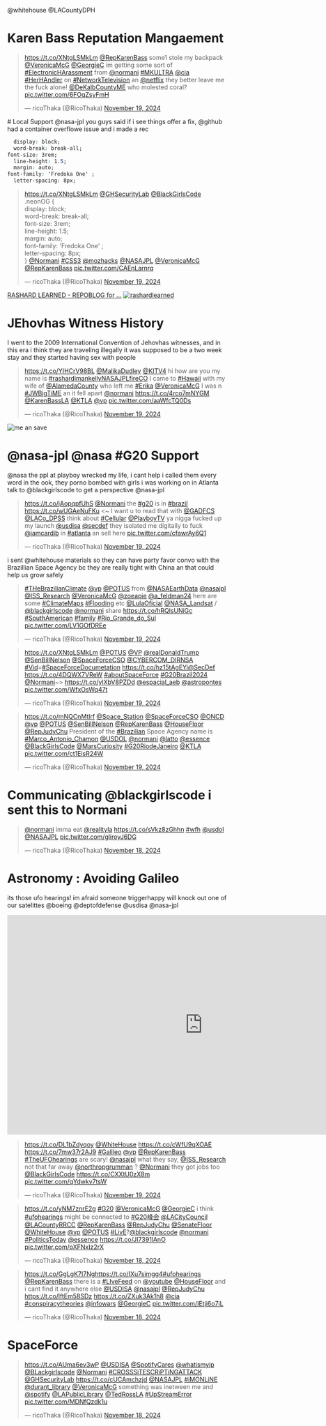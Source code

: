 @whitehouse @LACountyDPH
# Karen Bass Reputation Mangaement 

<blockquote class="twitter-tweet"><p lang="en" dir="ltr"><a href="https://t.co/XNtgLSMkLm">https://t.co/XNtgLSMkLm</a> <a href="https://twitter.com/RepKarenBass?ref_src=twsrc%5Etfw">@RepKarenBass</a> some1 stole my backpack <a href="https://twitter.com/VeronicaMcG?ref_src=twsrc%5Etfw">@VeronicaMcG</a> <a href="https://twitter.com/GeorgieC?ref_src=twsrc%5Etfw">@GeorgieC</a> im getting some sort of <a href="https://twitter.com/hashtag/ElectronicHArassment?src=hash&amp;ref_src=twsrc%5Etfw">#ElectronicHArassment</a> from <a href="https://twitter.com/Normani?ref_src=twsrc%5Etfw">@normani</a> <a href="https://twitter.com/hashtag/MKULTRA?src=hash&amp;ref_src=twsrc%5Etfw">#MKULTRA</a> <a href="https://twitter.com/CIA?ref_src=twsrc%5Etfw">@cia</a> <a href="https://twitter.com/hashtag/HerHAndler?src=hash&amp;ref_src=twsrc%5Etfw">#HerHAndler</a> on <a href="https://twitter.com/hashtag/NetworkTelevision?src=hash&amp;ref_src=twsrc%5Etfw">#NetworkTelevision</a> an <a href="https://twitter.com/netflix?ref_src=twsrc%5Etfw">@netflix</a> they better leave me the fuck alone! <a href="https://twitter.com/DeKalbCountyME?ref_src=twsrc%5Etfw">@DeKalbCountyME</a> who molested coral? <a href="https://t.co/6FOqZsyFmH">pic.twitter.com/6FOqZsyFmH</a></p>&mdash; ricoThaka (@RicoThaka) <a href="https://twitter.com/RicoThaka/status/1859012589071855661?ref_src=twsrc%5Etfw">November 19, 2024</a></blockquote> <script async src="https://platform.twitter.com/widgets.js" charset="utf-8"></script>
# Local Support
@nasa-jpl you guys said if i see things offer a fix, @github had a container overflowe issue and i made a rec 

```css
  display: block;
  word-break: break-all;
font-size: 3rem;
  line-height: 1.5;
  margin: auto; 
font-family: 'Fredoka One' ;
  letter-spacing: 8px;
```

<blockquote class="twitter-tweet"><p lang="en" dir="ltr"><a href="https://t.co/XNtgLSMkLm">https://t.co/XNtgLSMkLm</a> <a href="https://twitter.com/GHSecurityLab?ref_src=twsrc%5Etfw">@GHSecurityLab</a> <a href="https://twitter.com/BlackGirlsCode?ref_src=twsrc%5Etfw">@BlackGirlsCode</a> <br>.neonOG {<br> display: block;<br> word-break: break-all;<br>font-size: 3rem;<br> line-height: 1.5;<br> margin: auto; <br>font-family: &#39;Fredoka One&#39; ;<br> letter-spacing: 8px;<br>} <a href="https://twitter.com/Normani?ref_src=twsrc%5Etfw">@Normani</a> <a href="https://twitter.com/hashtag/CSS3?src=hash&amp;ref_src=twsrc%5Etfw">#CSS3</a> <a href="https://twitter.com/mozhacks?ref_src=twsrc%5Etfw">@mozhacks</a> <a href="https://twitter.com/NASAJPL?ref_src=twsrc%5Etfw">@NASAJPL</a> <a href="https://twitter.com/VeronicaMcG?ref_src=twsrc%5Etfw">@VeronicaMcG</a> <a href="https://twitter.com/RepKarenBass?ref_src=twsrc%5Etfw">@RepKarenBass</a> <a href="https://t.co/CAEnLarnrq">pic.twitter.com/CAEnLarnrq</a></p>&mdash; ricoThaka (@RicoThaka) <a href="https://twitter.com/RicoThaka/status/1858956432374460772?ref_src=twsrc%5Etfw">November 19, 2024</a></blockquote> <script async src="https://platform.twitter.com/widgets.js" charset="utf-8"></script>


[RASHARD LEARNED - REPOBLOG for ...](https://ricothaka.github.io/rashardlearned/)
[<img src="https://pbs.twimg.com/media/GcxfL3rbMAAh9IF?format=jpg&name=large" alt="rashardlearned" />](https://pbs.twimg.com/media/GcxfL3rbMAAh9IF?format=jpg&name=large)



# JEhovhas Witness History
I went to the 2009 International Convention of Jehovhas witnesses, and in this era i think they are traveling illegally it was supposed to be a two week stay and they started having sex with people 

<blockquote class="twitter-tweet"><p lang="en" dir="ltr"><a href="https://t.co/YIHCrV98BL">https://t.co/YIHCrV98BL</a> <a href="https://twitter.com/MalikaDudley?ref_src=twsrc%5Etfw">@MalikaDudley</a> <a href="https://twitter.com/KITV4?ref_src=twsrc%5Etfw">@KITV4</a> hi how are you my name is <a href="https://twitter.com/hashtag/rashardimankellyNASAJPLfireCO?src=hash&amp;ref_src=twsrc%5Etfw">#rashardimankellyNASAJPLfireCO</a> I came to <a href="https://twitter.com/hashtag/Hawaii?src=hash&amp;ref_src=twsrc%5Etfw">#Hawaii</a> with my wife of <a href="https://twitter.com/AlamedaCounty?ref_src=twsrc%5Etfw">@AlamedaCounty</a> who left me <a href="https://twitter.com/hashtag/Erika?src=hash&amp;ref_src=twsrc%5Etfw">#Erika</a> <a href="https://twitter.com/VeronicaMcG?ref_src=twsrc%5Etfw">@VeronicaMcG</a> I was n <a href="https://twitter.com/hashtag/JWBigTiME?src=hash&amp;ref_src=twsrc%5Etfw">#JWBigTiME</a> an it fell apart <a href="https://twitter.com/Normani?ref_src=twsrc%5Etfw">@normani</a> <a href="https://t.co/4rco7mNYGM">https://t.co/4rco7mNYGM</a> <a href="https://twitter.com/KarenBassLA?ref_src=twsrc%5Etfw">@KarenBassLA</a> <a href="https://twitter.com/KTLA?ref_src=twsrc%5Etfw">@KTLA</a> <a href="https://twitter.com/VP?ref_src=twsrc%5Etfw">@vp</a> <a href="https://t.co/aaWfcTQ0Ds">pic.twitter.com/aaWfcTQ0Ds</a></p>&mdash; ricoThaka (@RicoThaka) <a href="https://twitter.com/RicoThaka/status/1858962935844139033?ref_src=twsrc%5Etfw">November 19, 2024</a></blockquote> <script async src="https://platform.twitter.com/widgets.js" charset="utf-8"></script>

![me an save](https://pbs.twimg.com/media/GcxSxvqbcAQN31v?format=jpg&name=medium)

# @nasa-jpl @nasa #G20 Support

@nasa the ppl at playboy wrecked my life, i cant help i called them every word in the ook, they porno bombed with girls i was working on in Atlanta talk to @blackgirlscode to get a perspective @nasa-jpl

<blockquote class="twitter-tweet"><p lang="en" dir="ltr"><a href="https://t.co/jAopqpfUhS">https://t.co/jAopqpfUhS</a> <a href="https://twitter.com/Normani?ref_src=twsrc%5Etfw">@Normani</a> the <a href="https://twitter.com/hashtag/g20?src=hash&amp;ref_src=twsrc%5Etfw">#g20</a> is in <a href="https://twitter.com/hashtag/brazil?src=hash&amp;ref_src=twsrc%5Etfw">#brazil</a> <a href="https://t.co/wUGAeNuFKu">https://t.co/wUGAeNuFKu</a> &lt;~ I want u to read that with <a href="https://twitter.com/GADFCS?ref_src=twsrc%5Etfw">@GADFCS</a> <a href="https://twitter.com/LACo_DPSS?ref_src=twsrc%5Etfw">@LACo_DPSS</a> think about <a href="https://twitter.com/hashtag/Cellular?src=hash&amp;ref_src=twsrc%5Etfw">#Cellular</a> <a href="https://twitter.com/PlayboyTV?ref_src=twsrc%5Etfw">@PlayboyTV</a> ya nigga fucked up my launch <a href="https://twitter.com/USDISA?ref_src=twsrc%5Etfw">@usdisa</a> <a href="https://twitter.com/SecDef?ref_src=twsrc%5Etfw">@secdef</a> they isolated me digitally to fuck <a href="https://twitter.com/iamcardib?ref_src=twsrc%5Etfw">@iamcardib</a> in <a href="https://twitter.com/hashtag/atlanta?src=hash&amp;ref_src=twsrc%5Etfw">#atlanta</a> an sell here <a href="https://t.co/cfawrAy6Q1">pic.twitter.com/cfawrAy6Q1</a></p>&mdash; ricoThaka (@RicoThaka) <a href="https://twitter.com/RicoThaka/status/1858701668218794287?ref_src=twsrc%5Etfw">November 19, 2024</a></blockquote> <script async src="https://platform.twitter.com/widgets.js" charset="utf-8"></script>


i sent @whitehouse materials so they can have party favor convo with the Brazillian Space Agency bc they are really tight with China an that could help us grow safely
<blockquote class="twitter-tweet"><p lang="en" dir="ltr"><a href="https://twitter.com/hashtag/THeBrazilianClimate?src=hash&amp;ref_src=twsrc%5Etfw">#THeBrazilianClimate</a> <a href="https://twitter.com/VP?ref_src=twsrc%5Etfw">@vp</a> <a href="https://twitter.com/POTUS?ref_src=twsrc%5Etfw">@POTUS</a> from <a href="https://twitter.com/NASAEarthData?ref_src=twsrc%5Etfw">@NASAEarthData</a> <a href="https://twitter.com/NASAJPL?ref_src=twsrc%5Etfw">@nasajpl</a> <a href="https://twitter.com/ISS_Research?ref_src=twsrc%5Etfw">@ISS_Research</a> <a href="https://twitter.com/VeronicaMcG?ref_src=twsrc%5Etfw">@VeronicaMcG</a> <a href="https://twitter.com/Zoeapie?ref_src=twsrc%5Etfw">@zoeapie</a> <a href="https://twitter.com/a_feldman24?ref_src=twsrc%5Etfw">@a_feldman24</a> here are some <a href="https://twitter.com/hashtag/ClimateMaps?src=hash&amp;ref_src=twsrc%5Etfw">#ClimateMaps</a> <a href="https://twitter.com/hashtag/Flooding?src=hash&amp;ref_src=twsrc%5Etfw">#Flooding</a> etc <a href="https://twitter.com/LulaOficial?ref_src=twsrc%5Etfw">@LulaOficial</a> <a href="https://twitter.com/NASA_Landsat?ref_src=twsrc%5Etfw">@NASA_Landsat</a> / <a href="https://twitter.com/BlackGirlsCode?ref_src=twsrc%5Etfw">@blackgirlscode</a> <a href="https://twitter.com/Normani?ref_src=twsrc%5Etfw">@normani</a> share <a href="https://t.co/hRQlsUNiGc">https://t.co/hRQlsUNiGc</a> <a href="https://twitter.com/hashtag/SouthAmerican?src=hash&amp;ref_src=twsrc%5Etfw">#SouthAmerican</a> <a href="https://twitter.com/hashtag/family?src=hash&amp;ref_src=twsrc%5Etfw">#family</a> <a href="https://twitter.com/hashtag/Rio_Grande_do_Sul?src=hash&amp;ref_src=twsrc%5Etfw">#Rio_Grande_do_Sul</a> <a href="https://t.co/LV1GOfDREe">pic.twitter.com/LV1GOfDREe</a></p>&mdash; ricoThaka (@RicoThaka) <a href="https://twitter.com/RicoThaka/status/1858710409450320129?ref_src=twsrc%5Etfw">November 19, 2024</a></blockquote> <script async src="https://platform.twitter.com/widgets.js" charset="utf-8"></script>

<blockquote class="twitter-tweet"><p lang="und" dir="ltr"><a href="https://t.co/XNtgLSMkLm">https://t.co/XNtgLSMkLm</a> <a href="https://twitter.com/POTUS?ref_src=twsrc%5Etfw">@POTUS</a> <a href="https://twitter.com/VP?ref_src=twsrc%5Etfw">@VP</a> <a href="https://twitter.com/realDonaldTrump?ref_src=twsrc%5Etfw">@realDonaldTrump</a> <a href="https://twitter.com/SenBillNelson?ref_src=twsrc%5Etfw">@SenBillNelson</a> <a href="https://twitter.com/SpaceForceCSO?ref_src=twsrc%5Etfw">@SpaceForceCSO</a> <a href="https://twitter.com/CYBERCOM_DIRNSA?ref_src=twsrc%5Etfw">@CYBERCOM_DIRNSA</a> <a href="https://twitter.com/hashtag/Vid?src=hash&amp;ref_src=twsrc%5Etfw">#Vid</a>=<a href="https://twitter.com/hashtag/SpaceForceDocumetation?src=hash&amp;ref_src=twsrc%5Etfw">#SpaceForceDocumetation</a> <a href="https://t.co/hz15tAgEYi">https://t.co/hz15tAgEYi</a><a href="https://twitter.com/SecDef?ref_src=twsrc%5Etfw">@SecDef</a> <a href="https://t.co/4DQWX7VReW">https://t.co/4DQWX7VReW</a> <a href="https://twitter.com/hashtag/aboutSpaceForce?src=hash&amp;ref_src=twsrc%5Etfw">#aboutSpaceForce</a> <a href="https://twitter.com/hashtag/G20Brazil2024?src=hash&amp;ref_src=twsrc%5Etfw">#G20Brazil2024</a> <a href="https://twitter.com/Normani?ref_src=twsrc%5Etfw">@Normani</a>~&gt; <a href="https://t.co/ylXbV8PZDd">https://t.co/ylXbV8PZDd</a> <a href="https://twitter.com/espacial_aeb?ref_src=twsrc%5Etfw">@espacial_aeb</a> <a href="https://twitter.com/astropontes?ref_src=twsrc%5Etfw">@astropontes</a> <a href="https://t.co/WfxOsWq47t">pic.twitter.com/WfxOsWq47t</a></p>&mdash; ricoThaka (@RicoThaka) <a href="https://twitter.com/RicoThaka/status/1858949305434075381?ref_src=twsrc%5Etfw">November 19, 2024</a></blockquote> <script async src="https://platform.twitter.com/widgets.js" charset="utf-8"></script>


<blockquote class="twitter-tweet"><p lang="en" dir="ltr"><a href="https://t.co/mNQCnMtlrf">https://t.co/mNQCnMtlrf</a> <a href="https://twitter.com/Space_Station?ref_src=twsrc%5Etfw">@Space_Station</a> <a href="https://twitter.com/SpaceForceCSO?ref_src=twsrc%5Etfw">@SpaceForceCSO</a> <a href="https://twitter.com/ONCD?ref_src=twsrc%5Etfw">@ONCD</a> <a href="https://twitter.com/VP?ref_src=twsrc%5Etfw">@vp</a> <a href="https://twitter.com/POTUS?ref_src=twsrc%5Etfw">@POTUS</a> <a href="https://twitter.com/SenBillNelson?ref_src=twsrc%5Etfw">@SenBillNelson</a> <a href="https://twitter.com/RepKarenBass?ref_src=twsrc%5Etfw">@RepKarenBass</a> <a href="https://twitter.com/HouseFloor?ref_src=twsrc%5Etfw">@HouseFloor</a> <a href="https://twitter.com/RepJudyChu?ref_src=twsrc%5Etfw">@RepJudyChu</a> President of the <a href="https://twitter.com/hashtag/Brazilian?src=hash&amp;ref_src=twsrc%5Etfw">#Brazilian</a> Space Agency name is <a href="https://twitter.com/hashtag/Marco_Antonio_Chamon?src=hash&amp;ref_src=twsrc%5Etfw">#Marco_Antonio_Chamon</a> <a href="https://twitter.com/USDOL?ref_src=twsrc%5Etfw">@USDOL</a> <a href="https://twitter.com/Normani?ref_src=twsrc%5Etfw">@normani</a> <a href="https://twitter.com/Latto?ref_src=twsrc%5Etfw">@latto</a> <a href="https://twitter.com/Essence?ref_src=twsrc%5Etfw">@essence</a> <a href="https://twitter.com/BlackGirlsCode?ref_src=twsrc%5Etfw">@BlackGirlsCode</a> <a href="https://twitter.com/MarsCuriosity?ref_src=twsrc%5Etfw">@MarsCuriosity</a> <a href="https://twitter.com/hashtag/G20RiodeJaneiro?src=hash&amp;ref_src=twsrc%5Etfw">#G20RiodeJaneiro</a> <a href="https://twitter.com/KTLA?ref_src=twsrc%5Etfw">@KTLA</a> <a href="https://t.co/ct1EisR24W">pic.twitter.com/ct1EisR24W</a></p>&mdash; ricoThaka (@RicoThaka) <a href="https://twitter.com/RicoThaka/status/1858696992266006706?ref_src=twsrc%5Etfw">November 19, 2024</a></blockquote> <script async src="https://platform.twitter.com/widgets.js" charset="utf-8"></script>


# Communicating @blackgirlscode i sent this to Normani
<blockquote class="twitter-tweet"><p lang="en" dir="ltr"><a href="https://twitter.com/Normani?ref_src=twsrc%5Etfw">@normani</a> imma eat <a href="https://twitter.com/realityla?ref_src=twsrc%5Etfw">@realityla</a> <a href="https://t.co/sVkz8zGhhn">https://t.co/sVkz8zGhhn</a> <a href="https://twitter.com/hashtag/wfh?src=hash&amp;ref_src=twsrc%5Etfw">#wfh</a> <a href="https://twitter.com/USDOL?ref_src=twsrc%5Etfw">@usdol</a> <a href="https://twitter.com/NASAJPL?ref_src=twsrc%5Etfw">@NASAJPL</a> <a href="https://t.co/gliroyJ6DG">pic.twitter.com/gliroyJ6DG</a></p>&mdash; ricoThaka (@RicoThaka) <a href="https://twitter.com/RicoThaka/status/1858659892632187228?ref_src=twsrc%5Etfw">November 18, 2024</a></blockquote> <script async src="https://platform.twitter.com/widgets.js" charset="utf-8"></script>

# Astronomy : Avoiding Galileo
its those ufo hearings! im afraid someone triggerhappy will knock out one of our satelittes @boeing @deptofdefense @usdisa @nasa-jpl 

<iframe width="896" height="504" src="https://www.youtube.com/embed/M58_TZkm2pg" title="WATCH LIVE: FEMA director, Chinese hacking and UFOs before Congress" frameborder="0" allow="accelerometer; autoplay; clipboard-write; encrypted-media; gyroscope; picture-in-picture; web-share" referrerpolicy="strict-origin-when-cross-origin" allowfullscreen></iframe>

<blockquote class="twitter-tweet"><p lang="en" dir="ltr"><a href="https://t.co/DL1bZdyqoy">https://t.co/DL1bZdyqoy</a> <a href="https://twitter.com/WhiteHouse?ref_src=twsrc%5Etfw">@WhiteHouse</a> <a href="https://t.co/cWfU9qXOAE">https://t.co/cWfU9qXOAE</a> <a href="https://t.co/7mw37r2AJ9">https://t.co/7mw37r2AJ9</a> <a href="https://twitter.com/hashtag/Galileo?src=hash&amp;ref_src=twsrc%5Etfw">#Galileo</a> <a href="https://twitter.com/VP?ref_src=twsrc%5Etfw">@vp</a> <a href="https://twitter.com/RepKarenBass?ref_src=twsrc%5Etfw">@RepKarenBass</a> <a href="https://twitter.com/hashtag/TheUFOhearings?src=hash&amp;ref_src=twsrc%5Etfw">#TheUFOhearings</a> are scary! <a href="https://twitter.com/NASAJPL?ref_src=twsrc%5Etfw">@nasajpl</a> what they say, <a href="https://twitter.com/ISS_Research?ref_src=twsrc%5Etfw">@ISS_Research</a> not that far away <a href="https://twitter.com/northropgrumman?ref_src=twsrc%5Etfw">@northropgrumman</a> ? <a href="https://twitter.com/Normani?ref_src=twsrc%5Etfw">@Normani</a> they got jobs too <a href="https://twitter.com/BlackGirlsCode?ref_src=twsrc%5Etfw">@BlackGirlsCode</a> <a href="https://t.co/CXXtU0zX8m">https://t.co/CXXtU0zX8m</a> <a href="https://t.co/qYdwkv7tsW">pic.twitter.com/qYdwkv7tsW</a></p>&mdash; ricoThaka (@RicoThaka) <a href="https://twitter.com/RicoThaka/status/1858991060829303075?ref_src=twsrc%5Etfw">November 19, 2024</a></blockquote> <script async src="https://platform.twitter.com/widgets.js" charset="utf-8"></script>

<blockquote class="twitter-tweet"><p lang="en" dir="ltr"><a href="https://t.co/yNM7znrE2g">https://t.co/yNM7znrE2g</a> <a href="https://twitter.com/hashtag/G20?src=hash&amp;ref_src=twsrc%5Etfw">#G20</a> <a href="https://twitter.com/VeronicaMcG?ref_src=twsrc%5Etfw">@VeronicaMcG</a> <a href="https://twitter.com/GeorgieC?ref_src=twsrc%5Etfw">@GeorgieC</a> i think <a href="https://twitter.com/hashtag/ufohearings?src=hash&amp;ref_src=twsrc%5Etfw">#ufohearings</a> might be connected to <a href="https://twitter.com/hashtag/G20%E5%B3%B0%E4%BC%9A?src=hash&amp;ref_src=twsrc%5Etfw">#G20峰会</a> <a href="https://twitter.com/LACityCouncil?ref_src=twsrc%5Etfw">@LACityCouncil</a> <a href="https://twitter.com/LACountyRRCC?ref_src=twsrc%5Etfw">@LACountyRRCC</a> <a href="https://twitter.com/RepKarenBass?ref_src=twsrc%5Etfw">@RepKarenBass</a> <a href="https://twitter.com/RepJudyChu?ref_src=twsrc%5Etfw">@RepJudyChu</a> <a href="https://twitter.com/SenateFloor?ref_src=twsrc%5Etfw">@SenateFloor</a> <a href="https://twitter.com/WhiteHouse?ref_src=twsrc%5Etfw">@WhiteHouse</a> <a href="https://twitter.com/VP?ref_src=twsrc%5Etfw">@vp</a> <a href="https://twitter.com/POTUS?ref_src=twsrc%5Etfw">@POTUS</a> <a href="https://twitter.com/hashtag/LivE?src=hash&amp;ref_src=twsrc%5Etfw">#LivE</a>?<a href="https://twitter.com/BlackGirlsCode?ref_src=twsrc%5Etfw">@blackgirlscode</a> <a href="https://twitter.com/Normani?ref_src=twsrc%5Etfw">@normani</a> <a href="https://twitter.com/hashtag/PoliticsToday?src=hash&amp;ref_src=twsrc%5Etfw">#PoliticsToday</a> <a href="https://twitter.com/Essence?ref_src=twsrc%5Etfw">@essence</a> <a href="https://t.co/JI7391lAnO">https://t.co/JI7391lAnO</a> <a href="https://t.co/oXFNxIz2rX">pic.twitter.com/oXFNxIz2rX</a></p>&mdash; ricoThaka (@RicoThaka) <a href="https://twitter.com/RicoThaka/status/1858658460902322274?ref_src=twsrc%5Etfw">November 18, 2024</a></blockquote> <script async src="https://platform.twitter.com/widgets.js" charset="utf-8"></script>
<blockquote class="twitter-tweet"><p lang="en" dir="ltr"><a href="https://t.co/GgLgK7I7Ng">https://t.co/GgLgK7I7Ng</a><a href="https://t.co/IXu7simgg4">https://t.co/IXu7simgg4</a><a href="https://twitter.com/hashtag/ufohearings?src=hash&amp;ref_src=twsrc%5Etfw">#ufohearings</a> <a href="https://twitter.com/RepKarenBass?ref_src=twsrc%5Etfw">@RepKarenBass</a> there is a <a href="https://twitter.com/hashtag/LIveFeed?src=hash&amp;ref_src=twsrc%5Etfw">#LIveFeed</a> on <a href="https://twitter.com/YouTube?ref_src=twsrc%5Etfw">@youtube</a> <a href="https://twitter.com/HouseFloor?ref_src=twsrc%5Etfw">@HouseFloor</a> and i cant find it anywhere else <a href="https://twitter.com/USDISA?ref_src=twsrc%5Etfw">@USDISA</a> <a href="https://twitter.com/NASAJPL?ref_src=twsrc%5Etfw">@nasajpl</a> <a href="https://twitter.com/RepJudyChu?ref_src=twsrc%5Etfw">@RepJudyChu</a> <a href="https://t.co/lftEm58SDz">https://t.co/lftEm58SDz</a> <a href="https://t.co/ZXuk3Ak1h8">https://t.co/ZXuk3Ak1h8</a> <a href="https://twitter.com/CIA?ref_src=twsrc%5Etfw">@cia</a> <a href="https://twitter.com/hashtag/conspiracytheories?src=hash&amp;ref_src=twsrc%5Etfw">#conspiracytheories</a> <a href="https://twitter.com/infowars?ref_src=twsrc%5Etfw">@infowars</a> <a href="https://twitter.com/GeorgieC?ref_src=twsrc%5Etfw">@GeorgieC</a> <a href="https://t.co/IEtji6o7jL">pic.twitter.com/IEtji6o7jL</a></p>&mdash; ricoThaka (@RicoThaka) <a href="https://twitter.com/RicoThaka/status/1858656943487004789?ref_src=twsrc%5Etfw">November 18, 2024</a></blockquote> <script async src="https://platform.twitter.com/widgets.js" charset="utf-8"></script>


# SpaceForce 

<blockquote class="twitter-tweet"><p lang="en" dir="ltr"><a href="https://t.co/AUma6ev3wP">https://t.co/AUma6ev3wP</a> <a href="https://twitter.com/USDISA?ref_src=twsrc%5Etfw">@USDISA</a> <a href="https://twitter.com/SpotifyCares?ref_src=twsrc%5Etfw">@SpotifyCares</a> <a href="https://twitter.com/whatismyip?ref_src=twsrc%5Etfw">@whatismyip</a> <a href="https://twitter.com/BlackGirlsCode?ref_src=twsrc%5Etfw">@BLackgirlscode</a> <a href="https://twitter.com/Normani?ref_src=twsrc%5Etfw">@Normani</a> <a href="https://twitter.com/hashtag/CROSSSiTESCRiPTiNGATTACK?src=hash&amp;ref_src=twsrc%5Etfw">#CROSSSiTESCRiPTiNGATTACK</a> <a href="https://twitter.com/GHSecurityLab?ref_src=twsrc%5Etfw">@GHSecurityLab</a> <a href="https://t.co/cUCAmchzjd">https://t.co/cUCAmchzjd</a> <a href="https://twitter.com/NASAJPL?ref_src=twsrc%5Etfw">@NASAJPL</a> <a href="https://twitter.com/hashtag/iMONLiNE?src=hash&amp;ref_src=twsrc%5Etfw">#iMONLiNE</a> <a href="https://twitter.com/durant_library?ref_src=twsrc%5Etfw">@durant_library</a> <a href="https://twitter.com/VeronicaMcG?ref_src=twsrc%5Etfw">@VeronicaMcG</a> something was inetween me and <a href="https://twitter.com/Spotify?ref_src=twsrc%5Etfw">@spotify</a> <a href="https://twitter.com/LAPublicLibrary?ref_src=twsrc%5Etfw">@LAPublicLibrary</a> <a href="https://twitter.com/TedRossLA?ref_src=twsrc%5Etfw">@TedRossLA</a> <a href="https://twitter.com/hashtag/UpStreamError?src=hash&amp;ref_src=twsrc%5Etfw">#UpStreamError</a> <a href="https://t.co/MDNfQzdk1u">pic.twitter.com/MDNfQzdk1u</a></p>&mdash; ricoThaka (@RicoThaka) <a href="https://twitter.com/RicoThaka/status/1858632190621614194?ref_src=twsrc%5Etfw">November 18, 2024</a></blockquote> <script async src="https://platform.twitter.com/widgets.js" charset="utf-8"></script>

